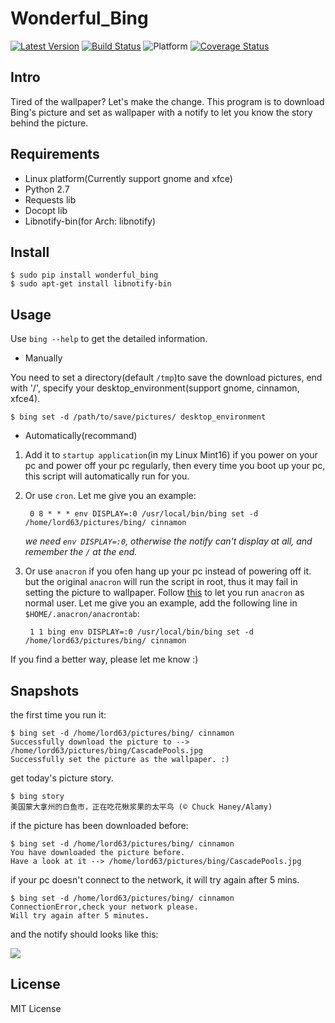 # Wonderful_Bing

[![Latest Version][1]][2]
[![Build Status][3]][4]
![Platform][5]
[![Coverage Status][7]][8]

## Intro

Tired of the wallpaper? Let's make the change. This program is to download
Bing's picture and set as wallpaper with a notify to let you know the story
behind the picture.

## Requirements

* Linux platform(Currently support gnome and xfce)
* Python 2.7
* Requests lib
* Docopt lib
* Libnotify-bin(for Arch: libnotify)

## Install

    $ sudo pip install wonderful_bing
    $ sudo apt-get install libnotify-bin

## Usage

Use `bing --help` to get the detailed information.

* Manually

You need to set a directory(default `/tmp`)to save the download pictures,
end with '/', specify your desktop_environment(support gnome, cinnamon, xfce4).

    $ bing set -d /path/to/save/pictures/ desktop_environment

* Automatically(recommand)

1. Add it to `startup application`(in my Linux Mint16) if you power on your pc
   and power off your pc regularly, then every time you boot up your pc, this
   script will automatically run for you.

2. Or use `cron`. Let me give you an example:

        0 8 * * * env DISPLAY=:0 /usr/local/bin/bing set -d /home/lord63/pictures/bing/ cinnamon

   *we need `env DISPLAY=:0`, otherwise the notify can't display at all, and remember
   the `/` at the end.*

3. Or use `anacron` if you ofen hang up your pc instead of powering off it.
   but the original `anacron` will run the script in root, thus it may fail in setting the 
   picture to wallpaper. Follow [this][6] to let you run `anacron` as normal user. 
   Let me give you an example, add the following line in `$HOME/.anacron/anacrontab`:

        1 1 bing env DISPLAY=:0 /usr/local/bin/bing set -d /home/lord63/pictures/bing/ cinnamon

If you find a better way, please let me know :)

## Snapshots

the first time you run it:

    $ bing set -d /home/lord63/pictures/bing/ cinnamon
    Successfully download the picture to --> /home/lord63/pictures/bing/CascadePools.jpg
    Successfully set the picture as the wallpaper. :)

get today's picture story.

    $ bing story
    美国蒙大拿州的白鱼市，正在吃花楸浆果的太平鸟 (© Chuck Haney/Alamy)

if the picture has been downloaded before:

    $ bing set -d /home/lord63/pictures/bing/ cinnamon
    You have downloaded the picture before.
    Have a look at it --> /home/lord63/pictures/bing/CascadePools.jpg

if your pc doesn't connect to the network, it will try again after 5 mins.

    $ bing set -d /home/lord63/pictures/bing/ cinnamon
    ConnectionError,check your network please.
    Will try again after 5 minutes.

and the notify should looks like this:

![](./wonderful_bing/img/notify.png)

## License

MIT License


[1]: http://img.shields.io/pypi/v/wonderful_bing.svg
[2]: https://pypi.python.org/pypi/wonderful_bing
[3]: https://travis-ci.org/lord63/wonderful_bing.svg
[4]: https://travis-ci.org/lord63/wonderful_bing
[5]: http://img.shields.io/badge/Platform-Linux-blue.svg
[6]: http://www.wellengang.ch/?p=135
[7]: https://img.shields.io/coveralls/lord63/wonderful_bing.svg
[8]: https://coveralls.io/r/lord63/wonderful_bing
